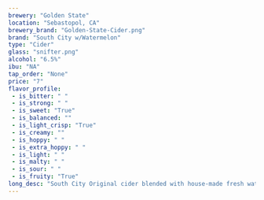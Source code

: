 ```yaml
---
brewery: "Golden State"
location: "Sebastopol, CA"
brewery_brand: "Golden-State-Cider.png"
brand: "South City w/Watermelon"
type: "Cider"
glass: "snifter.png"
alcohol: "6.5%"
ibu: "NA"
tap_order: "None"
price: "7"
flavor_profile:
 - is_bitter: " "
 - is_strong: " "
 - is_sweet: "True"
 - is_balanced: ""
 - is_light_crisp: "True"
 - is_creamy: ""
 - is_hoppy: " "
 - is_extra_hoppy: " "
 - is_light: " "
 - is_malty: " "
 - is_sour: " "
 - is_fruity: "True"
long_desc: "South City Original cider blended with house-made fresh watermelon juice."
---
```

